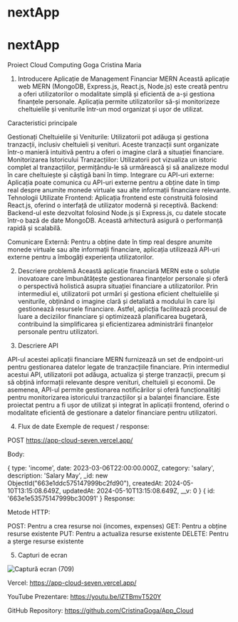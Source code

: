# nextApp
# nextApp

Proiect Cloud Computing Goga Cristina Maria

1. Introducere
Aplicație de Management Financiar MERN
Această aplicație web MERN (MongoDB, Express.js, React.js, Node.js) este creată pentru a oferi utilizatorilor o modalitate simplă și eficientă de a-și gestiona finanțele personale. Aplicația permite utilizatorilor să-și monitorizeze cheltuielile și veniturile într-un mod organizat și ușor de utilizat.

Caracteristici principale

Gestionați Cheltuielile și Veniturile: Utilizatorii pot adăuga și gestiona tranzacții, inclusiv cheltuieli și venituri. Aceste tranzacții sunt organizate într-o manieră intuitivă pentru a oferi o imagine clară a situației financiare.
Monitorizarea Istoricului Tranzacțiilor: Utilizatorii pot vizualiza un istoric complet al tranzacțiilor, permițându-le să urmărească și să analizeze modul în care cheltuiește și câștigă bani în timp.
Integrare cu API-uri externe: Aplicația poate comunica cu API-uri externe pentru a obține date în timp real despre anumite monede virtuale sau alte informații financiare relevante.
Tehnologii Utilizate
Frontend: Aplicația frontend este construită folosind React.js, oferind o interfață de utilizator modernă și receptivă.
Backend: Backend-ul este dezvoltat folosind Node.js și Express.js, cu datele stocate într-o bază de date MongoDB. Această arhitectură asigură o performanță rapidă și scalabilă.

Comunicare Externă: Pentru a obține date în timp real despre anumite monede virtuale sau alte informații financiare, aplicația utilizează API-uri externe pentru a îmbogăți experiența utilizatorilor.

2. Descriere problemă
Această aplicație financiară MERN este o soluție inovatoare care îmbunătățește gestionarea finanțelor personale și oferă o perspectivă holistică asupra situației financiare a utilizatorilor. Prin intermediul ei, utilizatorii pot urmări și gestiona eficient cheltuielile și veniturile, obținând o imagine clară și detaliată a modului în care își gestionează resursele financiare. Astfel, aplicția facilitează procesul de luare a deciziilor financiare și optimizează planificarea bugetară, contribuind la simplificarea și eficientizarea administrării finanțelor personale pentru utilizatori.

3. Descriere API

API-ul acestei aplicații financiare MERN furnizează un set de endpoint-uri pentru gestionarea datelor legate de tranzacțiile financiare. Prin intermediul acestui API, utilizatorii pot adăuga, actualiza și șterge tranzacții, precum și să obțină informații relevante despre venituri, cheltuieli și economii. De asemenea, API-ul permite gestionarea notificărilor și oferă funcționalități pentru monitorizarea istoricului tranzacțiilor și a balanței financiare. Este proiectat pentru a fi ușor de utilizat și integrat în aplicații frontend, oferind o modalitate eficientă de gestionare a datelor financiare pentru utilizatori.



4. Flux de date
Exemple de request / response:

POST https://app-cloud-seven.vercel.app/

Body:

{
  type: 'income',
  date: 2023-03-06T22:00:00.000Z,
  category: 'salary',
  description: 'Salary May',
  _id: new ObjectId("663e1ddc575147999bc2fd90"),
  createdAt: 2024-05-10T13:15:08.649Z,
  updatedAt: 2024-05-10T13:15:08.649Z,
  __v: 0
}
{ id: '663e1e53575147999bc30091' }
Response:


Metode HTTP:

POST: Pentru a crea resurse noi (incomes, expenses)
GET: Pentru a obține resurse existente
PUT: Pentru a actualiza resurse existente
DELETE: Pentru a șterge resurse existente

5. Capturi de ecran


![Captură ecran (709)](https://github.com/CristinaGoga/App_Cloud/assets/116006449/6c56c112-2136-4b13-a324-68a03c868221)




Vercel:
https://app-cloud-seven.vercel.app/

YouTube Prezentare:
https://youtu.be/lZTBmvT520Y

GitHub Repository:
https://github.com/CristinaGoga/App_Cloud
